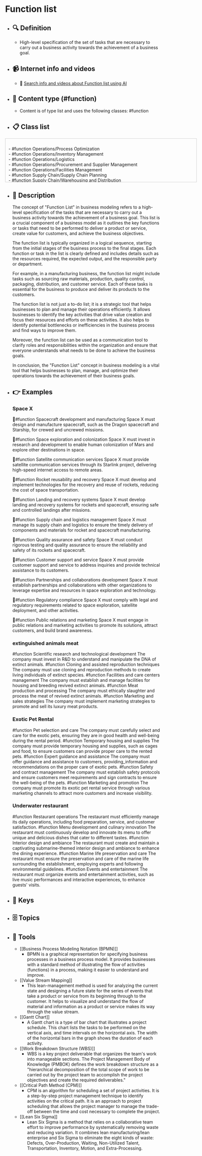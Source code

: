 # Function list
- ## 🔍 Definition
  - High-level specification of the set of tasks that are necessary to carry out a business activity towards the achievement of a business goal.
- ## 📹 Internet info and videos
  - 🤖 [Search info and videos about Function list using AI](https://www.perplexity.ai/search?q=videos+about+Function+list:+High-level+specification+of+the+set+of+tasks+that+are+necessary+to+carry+out+a+business+activity+aimed+at+achieving+a+business+objective.
)
- ## 📰 Content type (#function)
  - Content is of type list and uses the following classes: #function

- ## 📋 Class list

<div style='max-height: 120px; overflow-y: auto; border: 1px solid #ccc; padding: 10px; width: 600px;'>
  <ul style='list-style-type: none; padding-left: 0;'>


<li>- #function  Operations/Process Optimization</li>
<li>- #function  Operations/Inventory Management</li>
<li>- #function  Operations/Logistics</li>
<li>- #function  Operations/Procurement and Supplier Management</li>
<li>- #function  Operations/Facilities Management</li>
<li>- #function  Supply Chain/Supply Chain Planning</li>
<li>- #function  Supply Chain/Warehousing and Distribution</li>
<li>- #function  Supply Chain/Order Fulfillment</li>
<li>- #function  Legal/Contract Management</li>
<li>- #function  Legal/Intellectual Property Protection</li>
<li>- #function  Legal/Regulatory Compliance</li>
<li>- #function  Legal/Legal Counsel</li>
<li>- #function  Compliance/Risk Management</li>
<li>- #function  Compliance/Data Privacy and Protection</li>
<li>- #function  Compliance/Ethics and Governance</li>
<li>- #function  Data/Data Analysis</li>
<li>- #function  Data/Data Visualization</li>
<li>- #function  Data/Data Management</li>
<li>- #function  Analytics/Marketing Analytics</li>
<li>- #function  Analytics/Business Intelligence</li>
<li>- #function  Analytics/Forecasting and Predictive Modeling</li>
<li>- #function  Analytics/A/B Testing and Experimentation</li>
<li>- #function  Administration/Office Management</li>
<li>- #function  Administration/Executive Assistance</li>
<li>- #function  Administration/Document Management</li>
<li>- #function  Office Support/Reception and Front Desk</li>
<li>- #function  Office Support/Calendar Management</li>
<li>- #function  Office Support/Travel Coordination</li>
<li>- #function  Office Support/Record Keeping</li>
<li>- #function  Strategy/Strategic Planning</li>
<li>- #function  Strategy/Business Analysis</li>
<li>- #function  Strategy/Market Research</li>
<li>- #function  Strategy/Competitive Intelligence</li>
<li>- #function  Business Planning/Business Development</li>
<li>- #function  Business Planning/Financial Planning</li>
<li>- #function  Business Planning/Market Entry Strategy</li>
<li>- #function  Business Planning/Feasibility Analysis</li>
<li>- #function  Customer Insights/Market Research</li>
<li>- #function  Customer Insights/User Research</li>
<li>- #function  Customer Insights/Customer Surveys</li>
<li>- #function  Customer Experience/Customer Journey Mapping</li>
<li>- #function  Customer Experience/Usability Testing</li>
<li>- #function  Customer Experience/Service Design</li>
<li>- #function  Customer Experience/Feedback Analysis</li>
<li>- #function  Public Relations/Media Relations</li>
<li>- #function  Public Relations/Press Release Writing</li>
<li>- #function  Public Relations/Event Planning and Coordination</li>
<li>- #function  Communication/Internal Communication</li>
<li>- #function  Communication/External Communication</li>
<li>- #function  Communication/Crisis Management</li>
<li>- #function  Communication/Brand Messaging</li>
<li>- #function  Marketing/SEO</li>
<li>- #function  Marketing/SEM (Search Engine Marketing)</li>
<li>- #function  Marketing/Social Media Marketing</li>
<li>- #function  Marketing/Content Marketing</li>
<li>- #function  Marketing/Email Marketing</li>
<li>- #function  Marketing/Growth Hacking</li>
<li>- #function  Marketing/Lead Generation</li>
<li>- #function  Marketing/Marketing Analytics</li>
<li>- #function  Product Development/Product Management</li>
<li>- #function  Product Development/Product Design</li>
<li>- #function  Project Management/Agile Project Management</li>
<li>- #function  Project Management/Quality Control</li>
<li>- #function  Project Management/Continuous Improvement</li>
<li>- #function  Project Management/Research and Development</li>
<li>- #function  Software Development/Software Engineering</li>
<li>- #function  Software Development/Web Development</li>
<li>- #function  Software Development/Mobile App Development</li>
<li>- #function  Technology/System Architecture</li>
<li>- #function  Technology/Cybersecurity</li>
<li>- #function  Technology/Data Analysis</li>
<li>- #function  Technology/Artificial Intelligence</li>
<li>- #function  Technology/Big Data</li>
<li>- #function  Sales/Sales Development</li>
<li>- #function  Sales/Account Management</li>
<li>- #function  Sales/Customer Support</li>
<li>- #function  Sales/Customer Retention</li>
<li>- #function  Sales/Upselling and Cross-selling</li>
<li>- #function  Customer Support/Technical Support</li>
<li>- #function  Customer Relations/Customer Relationship Management</li>
<li>- #function  Customer Relations/Strategic Partnerships</li>
<li>- #function  Finance/Accounting</li>
<li>- #function  Finance/Cost Control</li>
<li>- #function  Finance/Cash Flow Management</li>
<li>- #function  Finance/Financial Forecasting</li>
<li>- #function  Finance/Financial Analysis</li>
<li>- #function  Finance/Invoicing and Collections</li>
<li>- #function  Finance/Tax Management</li>
<li>- #function  Finance/Internal Auditing</li>
<li>- #function  Human Resources/Talent Management</li>
<li>- #function  Human Resources/Recruitment</li>
<li>- #function  Human Resources/Personnel Administration</li>
<li>- #function  Human Resources/Leadership Development</li>
<li>- #function  Organizational Culture/Employee Engagement</li>
<li>- #function  Organizational Culture/Performance Management</li>
<li>- #function  Organizational Culture/Training and Development</li>
<li>- #function  Organizational Culture/Diversity and Inclusion</li>

  </ul>
</div>

- ## 📖 Description
  The concept of "Function List" in business modeling refers to a high-level specification of the tasks that are necessary to carry out a business activity towards the achievement of a business goal. This list is a crucial component of a business model as it outlines the key functions or tasks that need to be performed to deliver a product or service, create value for customers, and achieve the business objectives.
  
  The function list is typically organized in a logical sequence, starting from the initial stages of the business process to the final stages. Each function or task in the list is clearly defined and includes details such as the resources required, the expected output, and the responsible party or department.
  
  For example, in a manufacturing business, the function list might include tasks such as sourcing raw materials, production, quality control, packaging, distribution, and customer service. Each of these tasks is essential for the business to produce and deliver its products to the customers.
  
  The function list is not just a to-do list; it is a strategic tool that helps businesses to plan and manage their operations efficiently. It allows businesses to identify the key activities that drive value creation and focus their resources and efforts on these activities. It also helps to identify potential bottlenecks or inefficiencies in the business process and find ways to improve them.
  
  Moreover, the function list can be used as a communication tool to clarify roles and responsibilities within the organization and ensure that everyone understands what needs to be done to achieve the business goals.
  
  In conclusion, the "Function List" concept in business modeling is a vital tool that helps businesses to plan, manage, and optimize their operations towards the achievement of their business goals.
- ## 👉 Examples
  ### Space X
  👔#function Spacecraft development and manufacturing
  Space X must design and manufacture spacecraft, such as the Dragon spacecraft and Starship, for crewed and uncrewed missions.
  
  👔#function Space exploration and colonization
  Space X must invest in research and development to enable human colonization of Mars and explore other destinations in space.
  
  👔#function Satellite communication services
  Space X must provide satellite communication services through its Starlink project, delivering high-speed internet access to remote areas.
  
  👔#function Rocket reusability and recovery
  Space X must develop and implement technologies for the recovery and reuse of rockets, reducing the cost of space transportation.
  
  👔#function Landing and recovery systems
  Space X must develop landing and recovery systems for rockets and spacecraft, ensuring safe and controlled landings after missions.
  
  👔#function Supply chain and logistics management
  Space X must manage its supply chain and logistics to ensure the timely delivery of components and materials for rocket and spacecraft manufacturing.
  
  👔#function Quality assurance and safety
  Space X must conduct rigorous testing and quality assurance to ensure the reliability and safety of its rockets and spacecraft.
  
  👔#function Customer support and service
  Space X must provide customer support and service to address inquiries and provide technical assistance to its customers.
  
  👔#function Partnerships and collaborations development
  Space X must establish partnerships and collaborations with other organizations to leverage expertise and resources in space exploration and technology.
  
  👔#function Regulatory compliance
  Space X must comply with legal and regulatory requirements related to space exploration, satellite deployment, and other activities.
  
  👔#function Public relations and marketing
  Space X must engage in public relations and marketing activities to promote its solutions, attract customers, and build brand awareness.
  ### 
  
  ### extinguished animals meat
  #function Scientific research and technological development
  	The company must invest in R&D to understand and manipulate the DNA of extinct animals.
  #function Cloning and assisted reproduction techniques
  	The company must use cloning and reproduction methods to create living individuals of extinct species.
  #function Facilities and care centers management
  	The company must establish and manage facilities for housing and breeding revived extinct animals.
  #function Meat production and processing
  	The company must ethically slaughter and process the meat of revived extinct animals.
  #function Marketing and sales strategies
  	The company must implement marketing strategies to promote and sell its luxury meat products.
  ### Exotic Pet Rental
  #function Pet selection and care
  	The company must carefully select and care for the exotic pets, ensuring they are in good health and well-being during the rental period.
  #function Temporary housing and supplies
  	The company must provide temporary housing and supplies, such as cages and food, to ensure customers can provide proper care to the rented pets.
  #function Expert guidance and assistance
  	The company must offer guidance and assistance to customers, providing_information and recommendations on the proper care of exotic pets.
  #function Safety and contract management
  	The company must establish safety protocols and ensure customers meet requirements and sign contracts to ensure the well-being of the pets.
  #function Marketing and promotion
  	The company must promote its exotic pet rental service through various marketing channels to attract more customers and increase visibility.
  ### Underwater restaurant
  #function Restaurant operations
  	The restaurant must efficiently manage its daily operations, including food preparation, service, and customer satisfaction.
  #function Menu development and culinary innovation
  	The restaurant must continuously develop and innovate its menu to offer unique and delicious dishes that cater to different tastes.
  #function Interior design and ambiance
  	The restaurant must create and maintain a captivating submarine-themed interior design and ambiance to enhance the dining experience.
  #function Marine life preservation and care
  	The restaurant must ensure the preservation and care of the marine life surrounding the establishment, employing experts and following environmental guidelines.
  #function Events and entertainment
  	The restaurant must organize events and entertainment activities, such as live music performances and interactive experiences, to enhance guests' visits.
- ## 🔑 Keys
  
- ## 🗄️ Topics
  
- ## 🧰 Tools
  - [[Business Process Modeling Notation (BPMN)]]
    - BPMN is a graphical representation for specifying business processes in a business process model. It provides businesses with a standard method of illustrating the flow of activities (functions) in a process, making it easier to understand and improve.
  - [[Value Stream Mapping]]
    - This lean-management method is used for analyzing the current state and designing a future state for the series of events that take a product or service from its beginning through to the customer. It helps to visualize and understand the flow of material and information as a product or service makes its way through the value stream.
  - [[Gantt Chart]]
    - A Gantt chart is a type of bar chart that illustrates a project schedule. This chart lists the tasks to be performed on the vertical axis, and time intervals on the horizontal axis. The width of the horizontal bars in the graph shows the duration of each activity.
  - [[Work Breakdown Structure (WBS)]]
    - WBS is a key project deliverable that organizes the team's work into manageable sections. The Project Management Body of Knowledge (PMBOK) defines the work breakdown structure as a "hierarchical decomposition of the total scope of work to be carried out by the project team to accomplish the project objectives and create the required deliverables."
  - [[Critical Path Method (CPM)]]
    - CPM is an algorithm for scheduling a set of project activities. It is a step-by-step project management technique to identify activities on the critical path. It is an approach to project scheduling that allows the project manager to manage the trade-off between the time and cost necessary to complete the project.
  - [[Lean Six Sigma]]
    - Lean Six Sigma is a method that relies on a collaborative team effort to improve performance by systematically removing waste and reducing variation. It combines lean manufacturing/lean enterprise and Six Sigma to eliminate the eight kinds of waste: Defects, Over-Production, Waiting, Non-Utilized Talent, Transportation, Inventory, Motion, and Extra-Processing.
